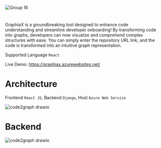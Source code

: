 ![Group 16](https://github.com/MohyiddineDilmi/GraphiaX/assets/33746487/796f0274-c84a-4110-b9ee-b224af59f355)

#

GraphiaX is a groundbreaking tool designed to enhance code understanding and streamline developer onboarding! By transforming code into graphs, developers can now visualize and comprehend complex structures with ease. You can simply enter the repository URL link, and the code is transformed into an intuitive graph representation.

Supported Language `React`

Live Demo: https://graphiax.azurewebsites.net/

# Architecture

Frontend `React JS`,
Backend `Django`,
Host `Azure Web Service`

![code2graph drawio](https://github.com/MohyiddineDilmi/GraphiaX/assets/33746487/ac9adc04-4af7-4123-aa97-f4f9a8674651)

# Backend

![code2graph drawio](https://github.com/MohyiddineDilmi/GraphiaX/assets/33746487/11f5143a-5ce4-40a5-80bc-5cd7daf6f0d7)

